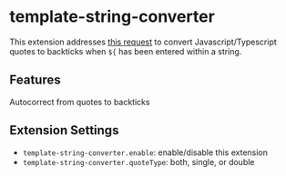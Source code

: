 # template-string-converter

This extension addresses [this request](https://github.com/microsoft/vscode/issues/56704) to convert Javascript/Typescript quotes to backticks when `${` has been entered within a string.

## Features

Autocorrect from quotes to backticks

## Extension Settings

* `template-string-converter.enable`: enable/disable this extension
* `template-string-converter.quoteType`: both, single, or double 
